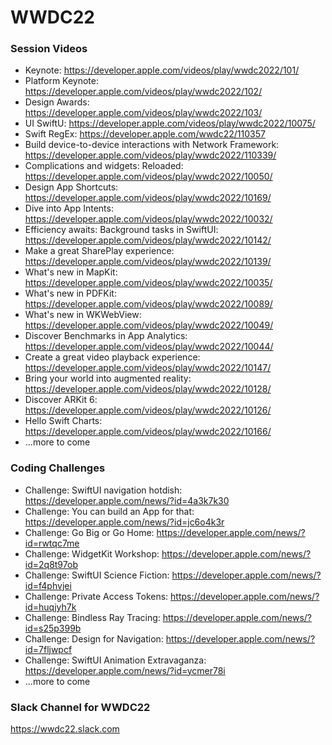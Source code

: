 # WWDC22

### Session Videos
- Keynote: https://developer.apple.com/videos/play/wwdc2022/101/ 
- Platform Keynote: https://developer.apple.com/videos/play/wwdc2022/102/ 
- Design Awards: https://developer.apple.com/videos/play/wwdc2022/103/ 
- UI SwiftU: https://developer.apple.com/videos/play/wwdc2022/10075/ 
- Swift RegEx: https://developer.apple.com/wwdc22/110357 
- Build device-to-device interactions with Network Framework: https://developer.apple.com/videos/play/wwdc2022/110339/
- Complications and widgets: Reloaded: https://developer.apple.com/videos/play/wwdc2022/10050/
- Design App Shortcuts: https://developer.apple.com/videos/play/wwdc2022/10169/
- Dive into App Intents: https://developer.apple.com/videos/play/wwdc2022/10032/
- Efficiency awaits: Background tasks in SwiftUI: https://developer.apple.com/videos/play/wwdc2022/10142/
- Make a great SharePlay experience: https://developer.apple.com/videos/play/wwdc2022/10139/
- What's new in MapKit: https://developer.apple.com/videos/play/wwdc2022/10035/
- What's new in PDFKit: https://developer.apple.com/videos/play/wwdc2022/10089/
- What's new in WKWebView: https://developer.apple.com/videos/play/wwdc2022/10049/
- Discover Benchmarks in App Analytics: https://developer.apple.com/videos/play/wwdc2022/10044/
- Create a great video playback experience: https://developer.apple.com/videos/play/wwdc2022/10147/
- Bring your world into augmented reality: https://developer.apple.com/videos/play/wwdc2022/10128/
- Discover ARKit 6: https://developer.apple.com/videos/play/wwdc2022/10126/
- Hello Swift Charts: https://developer.apple.com/videos/play/wwdc2022/10166/
- ...more to come

### Coding Challenges
- Challenge: SwiftUI navigation hotdish: https://developer.apple.com/news/?id=4a3k7k30
- Challenge: You can build an App for that:  https://developer.apple.com/news/?id=jc6o4k3r
- Challenge: Go Big or Go Home: https://developer.apple.com/news/?id=rwtqc7me 
- Challenge: WidgetKit Workshop: https://developer.apple.com/news/?id=2q8t97ob 
- Challenge: SwiftUI Science Fiction: https://developer.apple.com/news/?id=f4phvjei
- Challenge: Private Access Tokens: https://developer.apple.com/news/?id=huqjyh7k
- Challenge: Bindless Ray Tracing: https://developer.apple.com/news/?id=s25p399b
- Challenge: Design for Navigation: https://developer.apple.com/news/?id=7fljwpcf
- Challenge: SwiftUI Animation Extravaganza: https://developer.apple.com/news/?id=ycmer78i
- ...more to come

### Slack Channel for WWDC22

https://wwdc22.slack.com 
